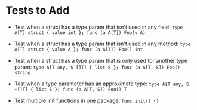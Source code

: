 # Tests to Add

- Test when a struct has a type param that isn't used in any field:
    `type A[T] struct { value int }; func (a A[T]) Foo(v A)`

- Test when a struct has a type param that isn't used in any method:
    `type A[T] struct { value A }; func (a A[T]) Foo() int`

- Test when a struct has a type param that is only used for another type param:
    `type A[T any, S []T] { list S }; func (a A[T, S]) Foo() string`

- Test when a type parameter has an approximate type:
    `type A[T any, S ~[]T] { list S }; func (a A[T, S]) Foo() T`

- Test multiple init functions in one package:
    `func init() {}`
